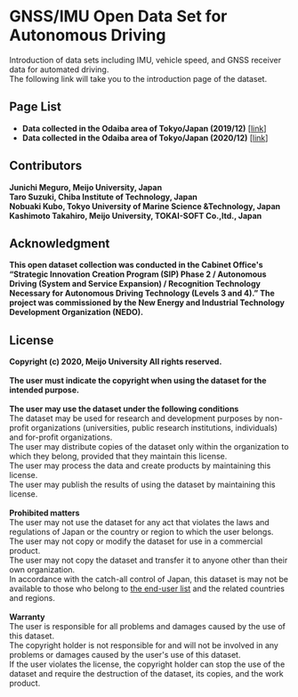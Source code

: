 # GNSS/IMU Open Data Set for Autonomous Driving
 Introduction of data sets including IMU, vehicle speed, and GNSS receiver data for automated driving.<br>
 The following link will take you to the introduction page of the dataset.

## Page List

- <b>Data collected in the Odaiba area of Tokyo/Japan (2019/12)</b> [[link](https://github.com/MeijoMeguroLab/open_data-test/blob/main/docs/2019_dataset.md)]
- <b>Data collected in the Odaiba area of Tokyo/Japan (2020/12)</b> [[link](https://github.com/MeijoMeguroLab/open_data-test/blob/main/docs/2020_dataset.md)]

## Contributors
<b>Junichi Meguro, Meijo University, Japan</b><br>
<b>Taro Suzuki, Chiba Institute of Technology, Japan</b><br>
<b>Nobuaki Kubo, Tokyo University of Marine Science &Technology, Japan</b><br>
<b>Kashimoto Takahiro, Meijo University, TOKAI-SOFT Co.,ltd., Japan</b><br>

## Acknowledgment
<b>This open dataset collection was conducted in the Cabinet Office's “Strategic Innovation Creation Program (SIP) Phase 2 / Autonomous Driving (System and Service Expansion) / Recognition Technology Necessary for Autonomous Driving Technology (Levels 3 and 4).” The project was commissioned by the New Energy and Industrial Technology Development Organization (NEDO).</b><br>

## License
<b>Copyright (c) 2020, Meijo University All rights reserved.</b><br>
<br>
<b>The user must indicate the copyright when using the dataset for the intended purpose.</b><br>
<br>
<b>The user may use the dataset under the following conditions</b><br>
The dataset may be used for research and development purposes by non-profit organizations (universities, public research institutions, individuals) and for-profit organizations.<br>
The user may distribute copies of the dataset only within the organization to which they belong, provided that they maintain this license.<br>
The user may process the data and create products by maintaining this license. <br>
The user may publish the results of using the dataset by maintaining this license.<br>
<br>
<b>Prohibited matters</b><br>
The user may not use the dataset for any act that violates the laws and regulations of Japan or the country or region to which the user belongs.<br>
The user may not copy or modify the dataset for use in a commercial product.<br>
The user may not copy the dataset and transfer it to anyone other than their own organization.<br>
In accordance with the catch-all control of Japan, this dataset is may not be available to those who belong to [the end-user list](https://www.meti.go.jp/english/press/2020/0508_002.html) and the related countries and regions.<br>
<br>
<b>Warranty</b><br>
The user is responsible for all problems and damages caused by the use of this dataset.<br>
The copyright holder is not responsible for and will not be involved in any problems or damages caused by the user's use of this dataset.<br>
If the user violates the license, the copyright holder can stop the use of the dataset and require the destruction of the dataset, its copies, and the work product.<br>

